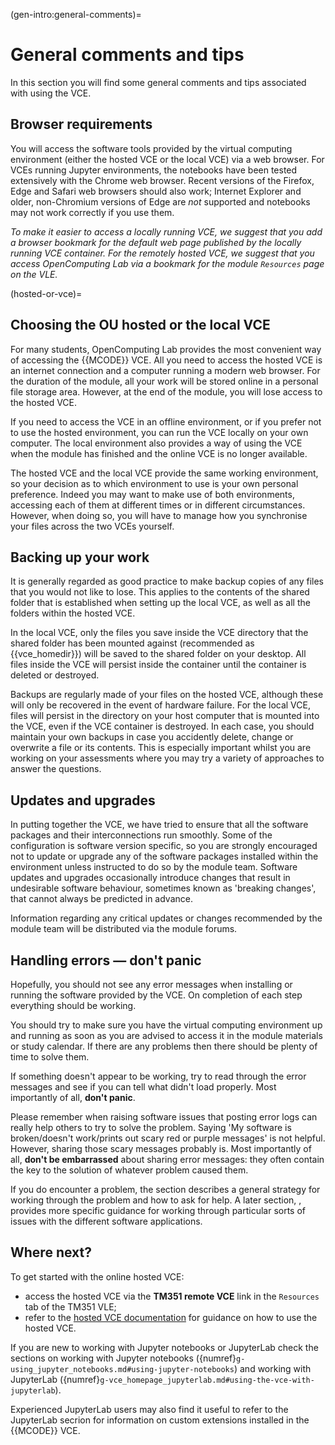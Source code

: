 (gen-intro:general-comments)=
# General comments and tips

In this section you will find some general comments and tips associated with using the VCE.

## Browser requirements

You will access the software tools provided by the virtual computing environment (either the hosted VCE or the local VCE) via a web browser. For VCEs running Jupyter environments, the notebooks have been tested extensively with the Chrome web browser. Recent versions of the Firefox, Edge and Safari web browsers should also work; Internet Explorer and older, non-Chromium versions of Edge are *not* supported and notebooks may not work correctly if you use them.

*To make it easier to access a locally running VCE, we suggest that you add a browser bookmark for the default web page published by the locally running VCE container. For the remotely hosted VCE, we suggest that you access OpenComputing Lab via a bookmark for the module `Resources` page on the VLE.*

(hosted-or-vce)=
## Choosing the OU hosted or the local VCE

For many students, OpenComputing Lab provides the most convenient way of accessing the {{MCODE}} VCE. All you need to access the hosted VCE is an internet connection and a computer running a modern web browser. For the duration of the module, all your work will be stored online in a personal file storage area. However, at the end of the module, you will lose access to the hosted VCE. 

If you need to access the VCE in an offline environment, or if you prefer not to use the hosted environment, you can run the VCE locally on your own computer. The local environment also provides a way of using the VCE when the module has finished and the online VCE is no longer available.

The hosted VCE and the local VCE provide the same working environment, so your decision as to which environment to use is your own personal preference. Indeed you may want to make use of both environments, accessing each of them at different times or in different circumstances. However, when doing so, you will have to manage how you synchronise your files across the two VCEs yourself.

## Backing up your work

It is generally regarded as good practice to make backup copies of any files that you would not like to lose. This applies to the contents of the shared folder that is established when setting up the local VCE, as well as all the folders within the hosted VCE.

In the local VCE, only the files you save inside the VCE directory that the shared folder has been mounted against (recommended as {{vce_homedir}}) will be saved to the shared folder on your desktop. All files inside the VCE will persist inside the container until the container is deleted or destroyed.

Backups are regularly made of your files on the hosted VCE, although these will only be recovered in the event of hardware failure. For the local VCE, files will persist in the directory on your host computer that is mounted into the VCE, even if the VCE container is destroyed. In each case, you should maintain your own backups in case you accidently delete, change or overwrite a file or its contents. This is especially important whilst you are working on your assessments where you may try a variety of approaches to answer the questions.

## Updates and upgrades

In putting together the VCE, we have tried to ensure that all the software packages and their interconnections run smoothly. Some of the configuration is software version specific, so you are strongly encouraged not to update or upgrade any of the software packages installed within the environment unless instructed to do so by the module team. Software updates and upgrades occasionally introduce changes that result in undesirable software behaviour, sometimes known as 'breaking changes', that cannot always be predicted in advance.

Information regarding any critical updates or changes recommended by the module team will be distributed via the module forums.

## Handling errors — don't panic

Hopefully, you should not see any error messages when installing or running the software provided by the VCE. On completion of each step everything should be working.

You should try to make sure you have the virtual computing environment up and running as soon as you are advised to access it in the module materials or study calendar. If there are any problems then there should be plenty of time to solve them.

If something doesn't appear to be working, try to read through the error messages and see if you can tell what didn't load properly. Most importantly of all, **don't panic**.

Please remember when raising software issues that posting error logs can really help others to try to solve the problem. Saying 'My software is broken/doesn't work/prints out scary red or purple messages' is not helpful. However, sharing those scary messages probably is. Most importantly of all, **don't be embarrassed** about sharing error messages: they often contain the key to the solution of whatever problem caused them.

If you do encounter a problem, the section [](g-additional-support.md#additional-support) describes a general strategy for working through the problem and how to ask for help. A later section, [](g-troubleshooting.md#troubleshooting), provides more specific guidance for working through particular sorts of issues with the different software applications.


## Where next?

To get started with the online hosted VCE:

- access the hosted VCE  via the __TM351 remote VCE__ link in the `Resources` tab of the TM351 VLE;
- refer to the [hosted VCE documentation](https://docs.ocl.open.ac.uk/container-launcher/user/) for guidance on how to use the hosted VCE.

If you are new to working with Jupyter notebooks or JupyterLab check the sections on 
working with Jupyter notebooks ({numref}`g-using_jupyter_notebooks.md#using-jupyter-notebooks`) and working with JupyterLab ({numref}`g-vce_homepage_jupyterlab.md#using-the-vce-with-jupyterlab`).

Experienced JupyterLab users may also find it useful to refer to the JupyterLab secrion for information on custom extensions installed in the {{MCODE}} VCE.